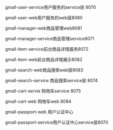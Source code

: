 gmall-user-service用户服务的service层 8070

gmall-user-web用户服务的web层8080

gmall-manager-web商品管理web8081

gmall-manager-service商品管理service8071

gmall-item-service前台商品详情服务8072

gmall-item-web前台商品详情展示8082

gmall-search-web商品搜索web层8083

gmall-search-service 商品搜索service层 8074

gmall-cart-servie 购物车service 8075

gmall-cart-web  购物车web  8084

gmall-passport-web 用户认证中心

gmall-passport-service用户认证中心service层8070